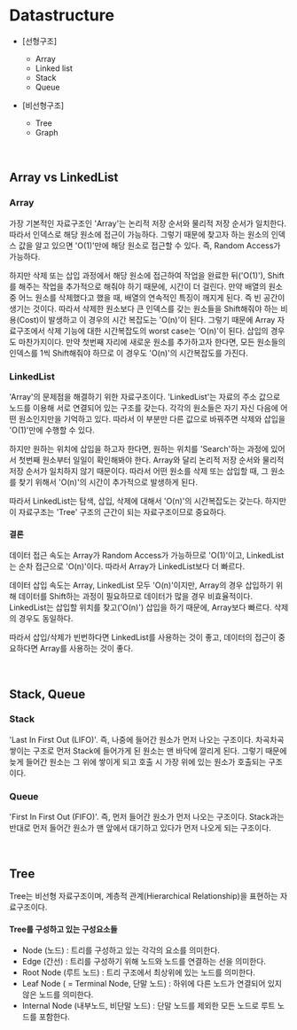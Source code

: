 # Datastructure

* [선형구조]
  * Array
  * Linked list
  * Stack
  * Queue
  
* [비선형구조]
  * Tree
  * Graph
  
</br>

## Array vs LinkedList

### Array

가장 기본적인 자료구조인 'Array'는 논리적 저장 순서와 물리적 저장 순서가 일치한다. 따라서 인덱스로 해당 원소에 접근이 가능하다. 그렇기 때문에 찾고자 하는 원소의 인덱스 값을 알고 있으면 'O(1)'만에 해당 원소로 접근할 수 있다. 즉, Random Access가 가능하다.
   
   하지만 삭제 또는 삽입 과정에서 해당 원소에 접근하여 작업을 완료한 뒤('O(1)'), Shift를 해주는 작업을 추가적으로 해줘야 하기 때문에, 시간이 더 걸린다. 만약 배열의 원소 중 어느 원소를 삭제했다고 했을 때, 배열의 연속적인 특징이 깨지게 된다. 즉 빈 공간이 생기는 것이다. 따라서 삭제한 원소보다 큰 인덱스를 갖는 원소들을 Shift해줘야 하는 비용(Cost)이 발생하고 이 경우의 시간 복잡도는 'O(n)'이 된다. 그렇기 때문에 Array 자료구조에서 삭제  기능에 대한 시간복잡도의 worst case는 'O(n)'이 된다. 삽입의 경우도 마찬가지이다. 만약 첫번째 자리에 새로운 원소를 추가하고자 한다면, 모든 원소들의 인덱스를 1씩 Shift해줘야 하므로 이 경우도 'O(n)'의 시간복잡도를 가진다.
   
### LinkedList

'Array'의 문제점을 해결하기 위한 자료구조이다. 'LinkedList'는 자료의 주소 값으로 노드를 이용해 서로 연결되어 있는 구조를 갖는다. 각각의 원소들은 자기 자신 다음에 어떤 원소인지만을 기억하고 있다. 따라서 이 부분만 다른 값으로 바꿔주면 삭제와 삽입을 'O(1)'만에 수행할 수 있다.

하지만 원하는 위치에 삽입을 하고자 한다면, 원하는 위치를 'Search'하는 과정에 있어서 첫번째 원소부터 일일이 확인해봐야 한다. Array와 달리 논리적 저장 순서와 물리적 저장 순서가 일치하지 않기 때문이다. 따라서 어떤 원소를 삭제 또는 삽입할 때, 그 원소를 찾기 위해서 'O(n)'의 시간이 추가적으로 발생하게 된다.

따라서 LinkedList는 탐색, 삽입, 삭제에 대해서 'O(n)'의 시간복잡도는 갖는다. 하지만 이 자료구조는 'Tree' 구조의 근간이 되는 자료구조이므로 중요하다.

#### 결론

데이터 접근 속도는 Array가 Random Access가 가능하므로 'O(1)'이고, LinkedList는 순차 접근으로 'O(n)'이다. 따라서 Array가 LinkedList보다 더 빠르다.

데이터 삽입 속도는 Array, LinkedList 모두 'O(n)'이지만, Array의 경우 삽입하기 위해 데이터를 Shift하는 과정이 필요하므로 데이터가 많을 경우 비효율적이다. LinkedList는 삽입할 위치를 찾고('O(n)') 삽입을 하기 때문에, Array보다 빠르다. 삭제의 경우도 동일하다.

따라서 삽입/삭제가 빈번하다면 LinkedList를 사용하는 것이 좋고, 데이터의 접근이 중요하다면 Array를 사용하는 것이 좋다.

</br>

## Stack, Queue

### Stack

'Last In First Out (LIFO)'. 즉, 나중에 들어간 원소가 먼저 나오는 구조이다. 차곡차곡 쌓이는 구조로 먼저 Stack에 들어가게 된 원소는 맨 바닥에 깔리게 된다. 그렇기 때문에 늦게 들어간 원소는 그 위에 쌓이게 되고 호출 시 가장 위에 있는 원소가 호출되는 구조이다.

### Queue

'First In First Out (FIFO)'. 즉, 먼저 들어간 원소가 먼저 나오는 구조이다. Stack과는 반대로 먼저 들어간 원소가 맨 앞에서 대기하고 있다가 먼저 나오게 되는 구조이다. 

</br>

## Tree

Tree는 비선형 자료구조이며, 계층적 관계(Hierarchical Relationship)을 표현하는 자료구조이다. 

#### Tree를 구성하고 있는 구성요소들

* Node (노드) : 트리를 구성하고 있는 각각의 요소를 의미한다.
* Edge (간선) : 트리를 구성하기 위해 노드와 노드를 연결하는 선을 의미한다.
* Root Node (루트 노드) : 트리 구조에서 최상위에 있는 노드를 의미한다.
* Leaf Node ( = Terminal Node, 단말 노드) : 하위에 다른 노드가 연결되어 있지 않은 노드를 의미한다.
* Internal Node (내부노드, 비단말 노드) : 단말 노드를 제외한 모든 노드로 루트 노드를 포함한다.




